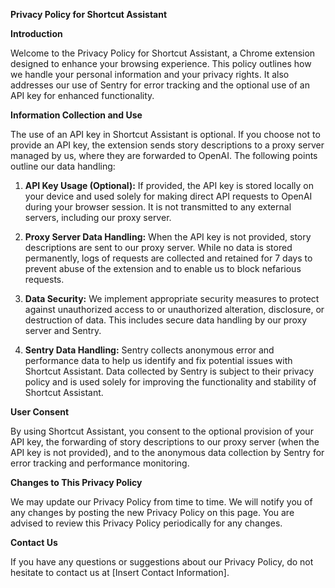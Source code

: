 **Privacy Policy for Shortcut Assistant**

**Introduction**

Welcome to the Privacy Policy for Shortcut Assistant, a Chrome extension designed to enhance your browsing experience. This policy outlines how we handle your personal information and your privacy rights. It also addresses our use of Sentry for error tracking and the optional use of an API key for enhanced functionality.

**Information Collection and Use**

The use of an API key in Shortcut Assistant is optional. If you choose not to provide an API key, the extension sends story descriptions to a proxy server managed by us, where they are forwarded to OpenAI. The following points outline our data handling:

1. **API Key Usage (Optional):** If provided, the API key is stored locally on your device and used solely for making direct API requests to OpenAI during your browser session. It is not transmitted to any external servers, including our proxy server.

2. **Proxy Server Data Handling:** When the API key is not provided, story descriptions are sent to our proxy server. While no data is stored permanently, logs of requests are collected and retained for 7 days to prevent abuse of the extension and to enable us to block nefarious requests.

3. **Data Security:** We implement appropriate security measures to protect against unauthorized access to or unauthorized alteration, disclosure, or destruction of data. This includes secure data handling by our proxy server and Sentry.

4. **Sentry Data Handling:** Sentry collects anonymous error and performance data to help us identify and fix potential issues with Shortcut Assistant. Data collected by Sentry is subject to their privacy policy and is used solely for improving the functionality and stability of Shortcut Assistant.

**User Consent**

By using Shortcut Assistant, you consent to the optional provision of your API key, the forwarding of story descriptions to our proxy server (when the API key is not provided), and to the anonymous data collection by Sentry for error tracking and performance monitoring.

**Changes to This Privacy Policy**

We may update our Privacy Policy from time to time. We will notify you of any changes by posting the new Privacy Policy on this page. You are advised to review this Privacy Policy periodically for any changes.

**Contact Us**

If you have any questions or suggestions about our Privacy Policy, do not hesitate to contact us at [Insert Contact Information].